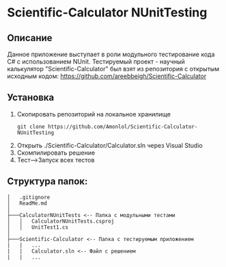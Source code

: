 # Scientific-Calculator NUnitTesting

## Описание
Данное приложение выступает в роли модульного тестирование кода C# с использованием NUnit. Тестируемый проект - научный калькулятор "Scientific-Calculator" был взят из репозитория с открытым исходным кодом: https://github.com/areebbeigh/Scientific-Calculator

## Установка
1. Скопировать репозиторий на локальное хранилище
    ```
    git clone https://github.com/Amonlol/Scientific-Calculator-NUnitTesting
    ```
2. Открыть ./Scientific-Calculator/Calculator.sln через Visual Studio
3. Скомпилировать решение
4. Тест-->Запуск всех тестов

## Структура папок:
```
│   .gitignore
│   ReadMe.md
│   
├───CalculatorNUnitTests <-- Папка с модульными тестами
│   │   CalculatorNUnitTests.csproj
│   │   UnitTest1.cs
│                                 
├───Scientific-Calculator <-- Папка с тестируемым приложением
|   |   ...
|   |   Calculator.sln <-- Файл с решением
|   |   ...
```